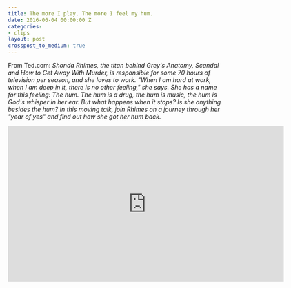 ```yaml
---
title: The more I play. The more I feel my hum.
date: 2016-06-04 00:00:00 Z
categories:
- clips
layout: post
crosspost_to_medium: true
---
```


From Ted.com:
_Shonda Rhimes, the titan behind Grey's Anatomy, Scandal and How to Get Away With Murder, is responsible for some 70 hours of television per season, and she loves to work. "When I am hard at work, when I am deep in it, there is no other feeling," she says. She has a name for this feeling: The hum. The hum is a drug, the hum is music, the hum is God's whisper in her ear. But what happens when it stops? Is she anything besides the hum? In this moving talk, join Rhimes on a journey through her "year of yes" and find out how she got her hum back._

<iframe src="https://embed-ssl.ted.com/talks/shonda_rhimes_my_year_of_saying_yes_to_everything.html" width="640" height="360" frameborder="0" scrolling="no" webkitAllowFullScreen mozallowfullscreen allowFullScreen></iframe>


